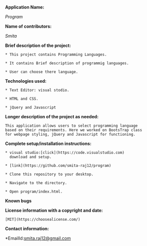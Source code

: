 **Application Name:**

   _Program_

**Name of contributors:**

   _Smita_   

**Brief description of the project:**
  
    * This project contains Programming Languages.

    * It contains Brief description of programmig languages.

    * User can choose there language.

    

**Technologies used:**

    * Text Editor: visual stodio.

    * HTML and CSS.

    * jQuery and Javascript
    
**Longer description of the project as needed:**

    This application allows users to select programming language 
    based on their requirements. Here we worked on BootsTrap class
    for webpage styling, jQuery and Javascript for functioning.

**Complete setup/installation instructions:**

    * visual studio:[click](https://code.visualstudio.com)
      download and setup.

    * [link](https://github.com/smita-raj12/program)   

    * Clone this repository to your desktop.

    * Navigate to the directory.

    * Open program/index.html.


**Known bugs**

   

**License information with a copyright and date:**

    [MIT](https://choosealicense.com/)

**Contact information:**
   
   *EmailId:smita.raj12@gmail.com
